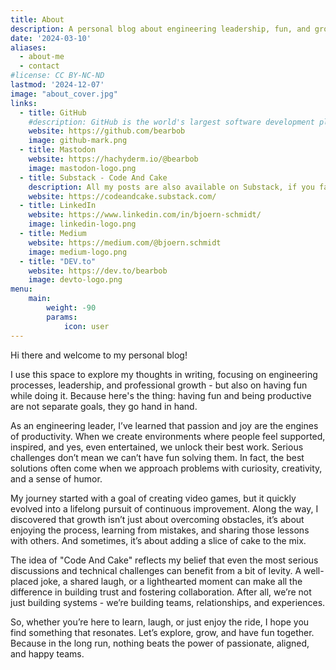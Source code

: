 ```yaml
---
title: About
description: A personal blog about engineering leadership, fun, and growth.
date: '2024-03-10'
aliases:
  - about-me
  - contact
#license: CC BY-NC-ND
lastmod: '2024-12-07'
image: "about_cover.jpg"
links:
  - title: GitHub
    #description: GitHub is the world's largest software development platform.
    website: https://github.com/bearbob
    image: github-mark.png
  - title: Mastodon
    website: https://hachyderm.io/@bearbob
    image: mastodon-logo.png
  - title: Substack - Code And Cake
    description: All my posts are also available on Substack, if you fancy that. A subscribe would make me happy <3
    website: https://codeandcake.substack.com/
  - title: LinkedIn
    website: https://www.linkedin.com/in/bjoern-schmidt/
    image: linkedin-logo.png
  - title: Medium
    website: https://medium.com/@bjoern.schmidt
    image: medium-logo.png
  - title: "DEV.to"
    website: https://dev.to/bearbob
    image: devto-logo.png
menu:
    main: 
        weight: -90
        params:
            icon: user
---
```


Hi there and welcome to my personal blog!

I use this space to explore my thoughts in writing, focusing on engineering processes, leadership, and professional growth - but also on having fun while doing it. Because here's the thing: having fun and being productive are not separate goals, they go hand in hand.

As an engineering leader, I’ve learned that passion and joy are the engines of productivity. When we create environments where people feel supported, inspired, and yes, even entertained, we unlock their best work. Serious challenges don’t mean we can’t have fun solving them. In fact, the best solutions often come when we approach problems with curiosity, creativity, and a sense of humor.

My journey started with a goal of creating video games, but it quickly evolved into a lifelong pursuit of continuous improvement. Along the way, I discovered that growth isn’t just about overcoming obstacles, it’s about enjoying the process, learning from mistakes, and sharing those lessons with others. And sometimes, it’s about adding a slice of cake to the mix.

The idea of "Code And Cake" reflects my belief that even the most serious discussions and technical challenges can benefit from a bit of levity. A well-placed joke, a shared laugh, or a lighthearted moment can make all the difference in building trust and fostering collaboration. After all, we’re not just building systems - we’re building teams, relationships, and experiences.

So, whether you’re here to learn, laugh, or just enjoy the ride, I hope you find something that resonates. Let’s explore, grow, and have fun together. Because in the long run, nothing beats the power of passionate, aligned, and happy teams.
